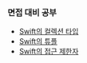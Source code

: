 ### 면접 대비 공부
- [Swift의 컬렉션 타입](https://mojitobar.github.io/swift_CollectionType/)
- [Swift의 튜플](https://mojitobar.github.io/swift_Tuple/)
- [Swift의 접근 제한자](https://mojitobar.github.io/swift_AccessControl/)
